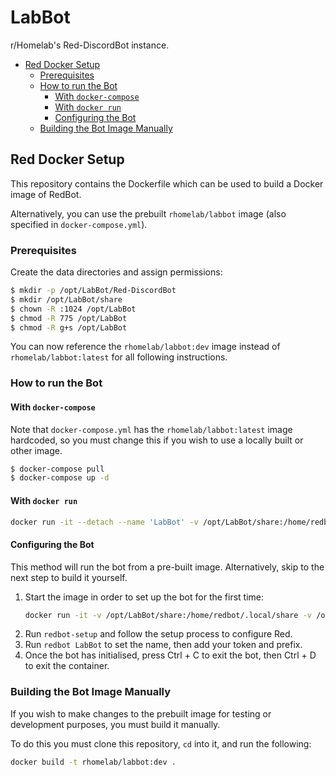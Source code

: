 # LabBot
r/Homelab's Red-DiscordBot instance.

- [Red Docker Setup](#red-docker-setup)
	- [Prerequisites](#prerequisites)
	- [How to run the Bot](#how-to-run-the-bot)
		- [With `docker-compose`](#with-docker-compose)
		- [With `docker run`](#with-docker-run)
		- [Configuring the Bot](#configuring-the-bot)
	- [Building the Bot Image Manually](#building-the-bot-image-manually)

## Red Docker Setup

This repository contains the Dockerfile which can be used to build a Docker image of RedBot.

Alternatively, you can use the prebuilt `rhomelab/labbot` image (also specified in `docker-compose.yml`).

### Prerequisites

Create the data directories and assign permissions:
```bash
$ mkdir -p /opt/LabBot/Red-DiscordBot
$ mkdir /opt/LabBot/share
$ chown -R :1024 /opt/LabBot
$ chmod -R 775 /opt/LabBot
$ chmod -R g+s /opt/LabBot
```

You can now reference the `rhomelab/labbot:dev` image instead of `rhomelab/labbot:latest` for all following instructions.

### How to run the Bot
#### With `docker-compose`

Note that `docker-compose.yml` has the `rhomelab/labbot:latest` image hardcoded, so you must change this if you wish to use a locally built or other image.
```bash
$ docker-compose pull
$ docker-compose up -d
```

#### With `docker run`

```bash
docker run -it --detach --name 'LabBot' -v /opt/LabBot/share:/home/redbot/.local/share -v /opt/LabBot/Red-DiscordBot:/usr/local/share/Red-DiscordBot rhomelab/labbot:latest /bin/bash -c "redbot LabBot --team-members-are-owners"
```

#### Configuring the Bot

This method will run the bot from a pre-built image. Alternatively, skip to the next step to build it yourself.

1. Start the image in order to set up the bot for the first time:
	```bash
	docker run -it -v /opt/LabBot/share:/home/redbot/.local/share -v /opt/LabBot/Red-DiscordBot:/usr/local/share/Red-DiscordBot rhomelab/labbot:latest /bin/bash
	```
2. Run `redbot-setup` and follow the setup process to configure Red.
3. Run `redbot LabBot` to set the name, then add your token and prefix.
4. Once the bot has initialised, press Ctrl + C to exit the bot, then Ctrl + D to exit the container.

### Building the Bot Image Manually

If you wish to make changes to the prebuilt image for testing or development purposes, you must build it manually.

To do this you must clone this repository, `cd` into it, and run the following:
```bash
docker build -t rhomelab/labbot:dev .
```
